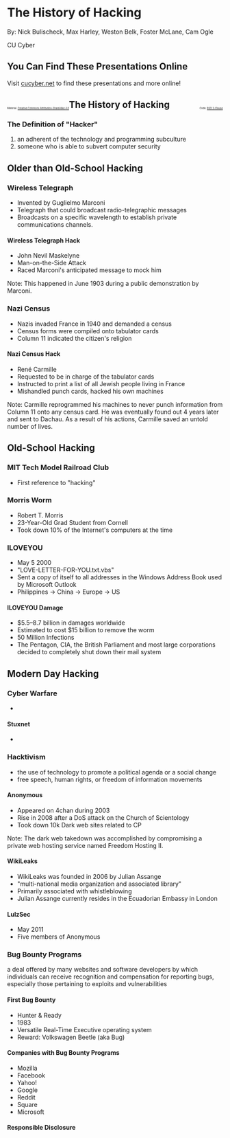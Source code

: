 # The History of Hacking

By: Nick Bulischeck, Max Harley, Weston Belk, Foster McLane, Cam Ogle

CU Cyber


## You Can Find These Presentations Online

Visit [cucyber.net](https://cucyber.net/) to find these presentations and more online!

<span style="padding-top: 6em; font-size: 0.4em; float: left;">Material: <a href="https://tldrlegal.com/license/creative-commons-attribution-sharealike-4.0-international-(cc-by-sa-4.0)">Creative Commons Attribution-ShareAlike 4.0</a></span><span style="padding-top: 6em; font-size: 0.4em; float: right;">Code: <a href="https://tldrlegal.com/license/bsd-2-clause-license-(freebsd)">BSD 2-Clause</a></span>



## The History of Hacking


### The Definition of "Hacker"

1. an adherent of the technology and programming subculture
2. someone who is able to subvert computer security



## Older than Old-School Hacking


### Wireless Telegraph

* Invented by Guglielmo Marconi
* Telegraph that could broadcast radio-telegraphic messages
* Broadcasts on a specific wavelength to establish private communications channels.


#### Wireless Telegraph Hack

* John Nevil Maskelyne
* Man-on-the-Side Attack
* Raced Marconi's anticipated message to mock him

Note:
This happened in June 1903 during a public demonstration by Marconi.


### Nazi Census

* Nazis invaded France in 1940 and demanded a census
* Census forms were compiled onto tabulator cards
* Column 11 indicated the citizen's religion


#### Nazi Census Hack

* René Carmille
* Requested to be in charge of the tabulator cards
* Instructed to print a list of all Jewish people living in France
* Mishandled punch cards, hacked his own machines

Note:
Carmille reprogrammed his machines to never punch information from Column 11 onto any census card. He was eventually found out 4 years later and sent to Dachau. As a result of his actions, Carmille saved an untold number of lives. 



## Old-School Hacking


### MIT Tech Model Railroad Club

* First reference to "hacking"


### Morris Worm

* Robert T. Morris
* 23-Year-Old Grad Student from Cornell
* Took down 10% of the Internet's computers at the time


### ILOVEYOU

* May 5 2000
* "LOVE-LETTER-FOR-YOU.txt.vbs"
* Sent a copy of itself to all addresses in the Windows Address Book used by Microsoft Outlook
* Philippines -> China -> Europe -> US


#### ILOVEYOU Damage

* $5.5–8.7 billion in damages worldwide
* Estimated to cost $15 billion to remove the worm
* 50 Million Infections
* The Pentagon, CIA, the British Parliament and most large corporations decided to completely shut down their mail system


## Modern Day Hacking


### Cyber Warfare

* 

#### Stuxnet

* 


### Hacktivism

* the use of technology to promote a political agenda or a social change
* free speech, human rights, or freedom of information movements


#### Anonymous

* Appeared on 4chan during 2003
* Rise in 2008 after a DoS attack on the Church of Scientology
* Took down 10k Dark web sites related to CP

Note:
The dark web takedown was accomplished by compromising a private web hosting service named Freedom Hosting II.


#### WikiLeaks

* WikiLeaks was founded in 2006 by Julian Assange
* "multi-national media organization and associated library"
* Primarily associated with whistleblowing
* Julian Assange currently resides in the Ecuadorian Embassy in London


#### LulzSec

* May 2011
* Five members of Anonymous


### Bug Bounty Programs

a deal offered by many websites and software developers by which individuals can receive recognition and compensation for reporting bugs, especially those pertaining to exploits and vulnerabilities


#### First Bug Bounty

* Hunter & Ready
* 1983
* Versatile Real-Time Executive operating system
* Reward: Volkswagen Beetle (aka Bug)


#### Companies with Bug Bounty Programs

* Mozilla
* Facebook
* Yahoo!
* Google
* Reddit
* Square
* Microsoft


#### Responsible Disclosure
